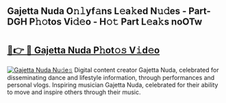 ## Gajetta Nuda O𝚗𝚕yf𝚊ns L𝚎a𝚔ed N𝚞𝚍es - Part-DGH P𝚑𝚘tos Vi𝚍𝚎o - H𝚘𝚝 Part L𝚎a𝚔s noOTw

# <h2><a href="http://kf7czp3.oniu.top/?m=Gajetta+Nuda">🔗👉 🔴 Gajetta Nuda P𝚑ot𝚘𝚜 V𝚒d𝚎o</a></h2>

[![Gajetta Nuda Nu𝚍e𝚜](https://i.imgur.com/0qMVB7G.gif)](http://kf7czp3.oniu.top/?m=Gajetta+Nuda)
Digital content creator Gajetta Nuda, celebrated for disseminating dance and lifestyle information, through performances and personal vlogs. Inspiring musician Gajetta Nuda, celebrated for their ability to move and inspire others through their music.  
